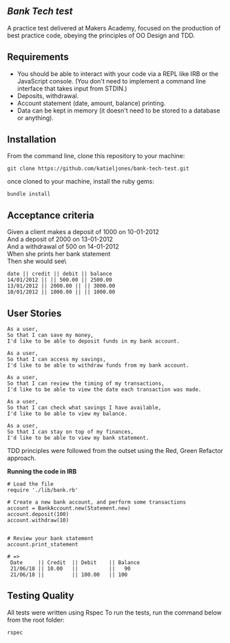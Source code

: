 *Bank Tech test*
---
A practice test delivered at Makers Academy, focused on the production of best practice code, obeying the principles of OO Design and TDD.

**Requirements**
----
 - You should be able to interact with your code via a REPL like IRB or the JavaScript console.
   (You don't need to implement a command line interface that takes input from STDIN.)
-  Deposits, withdrawal.
-  Account statement (date, amount, balance) printing.
-  Data can be kept in memory (it doesn't need to be stored to a database or anything).

**Installation**
----
From the command line, clone this repository to your machine:

```
git clone https://github.com/katieljones/bank-tech-test.git
```
once cloned to your machine, install the ruby gems:
```
bundle install
```

**Acceptance criteria**
----
Given a client makes a deposit of 1000 on 10-01-2012\
And a deposit of 2000 on 13-01-2012\
And a withdrawal of 500 on 14-01-2012\
When she prints her bank statement\
Then she would see\
```
date || credit || debit || balance
14/01/2012 || || 500.00 || 2500.00
13/01/2012 || 2000.00 || || 3000.00
10/01/2012 || 1000.00 || || 1000.00
```

**User Stories**
----
```
As a user,
So that I can save my money,
I'd like to be able to deposit funds in my bank account.

As a user,
So that I can access my savings,
I'd like to be able to withdraw funds from my bank account.

As a user,
So that I can review the timing of my transactions,
I'd like to be able to view the date each transaction was made.

As a user,
So that I can check what savings I have available,
I'd like to be able to view my balance.

As a user,
So that I can stay on top of my finances,
I'd like to be able to view my bank statement.
```

TDD principles were followed from the outset using the Red, Green Refactor approach.

**Running the code in IRB**

```
# Load the file
require './lib/bank.rb'

# Create a new bank account, and perform some transactions
account = BankAccount.new(Statement.new)
account.deposit(100)
account.withdraw(10)


# Review your bank statement
account.print_statement

# =>
 Date     || Credit  || Debit    || Balance
 21/06/18 || 10.00   ||          ||   90
 21/06/18 ||         || 100.00   || 100
 ```

 **Testing Quality**
 ----
 All tests were written using Rspec
 To run the tests, run the command below from the root folder:
 ```
 rspec

 ```
